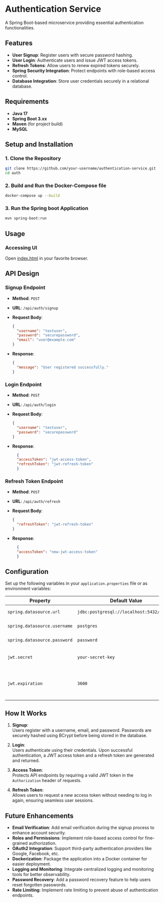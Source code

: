 # Authentication Service

A Spring Boot-based microservice providing essential authentication functionalities.



## Features

- **User Signup**: Register users with secure password hashing.
- **User Login**: Authenticate users and issue JWT access tokens.
- **Refresh Tokens**: Allow users to renew expired tokens securely.
- **Spring Security Integration**: Protect endpoints with role-based access control.
- **Database Integration**: Store user credentials securely in a relational database.



## Requirements

- **Java 17**
- **Spring Boot 3.xx**
- **Maven** (for project build)
- **MySQL** 



## Setup and Installation

### 1. Clone the Repository

```bash
git clone https://github.com/your-username/authentication-service.git
cd auth
```
### 2. Build and Run the Docker-Compose file

```bash
docker-compose up --build
```

### 3. Run the Spring boot Application
```bash
mvn spring-boot:run
```

## Usage


### Accessing UI
Open [index.html](frontend/index.html) in your favorite browser.

## API Design

### **Signup Endpoint**
- **Method**: `POST`
- **URL**: `/api/auth/signup`
- **Request Body**:
  ```json
  {
    "username": "testuser",
    "password": "securepassword",
    "email": "user@example.com"
  }
  ```


- **Response**:
  ```json
  {
    "message": "User registered successfully."
  }
  ```
### **Login Endpoint**
- **Method**: `POST`
- **URL**: `/api/auth/login`
- **Request Body**:
  ```json
  {
    "username": "testuser",
    "password": "securepassword"
  }
  ```

- **Response**:
  ```json
    {
    "accessToken": "jwt-access-token",
    "refreshToken": "jwt-refresh-token"
    }
  ```

### **Refresh Token Endpoint**
- **Method**: `POST`
- **URL**: `/api/auth/refresh`
- **Request Body**:
  ```json
  {
    "refreshToken": "jwt-refresh-token"
  }
  ```

- **Response**:
  ```json
    {
    "accessToken": "new-jwt-access-token"
    }
  ```


## Configuration

Set up the following variables in your `application.properties` file or as environment variables:

| Property                  | Default Value                        | Description                               |
|---------------------------|--------------------------------------|-------------------------------------------|
| `spring.datasource.url`   | `jdbc:postgresql://localhost:5432/authdb` | Database URL                              |
| `spring.datasource.username` | `postgres`                          | Database username                         |
| `spring.datasource.password` | `password`                          | Database password                         |
| `jwt.secret`              | `your-secret-key`                   | Secret key for JWT signing                |
| `jwt.expiration`          | `3600`                              | Access token expiration time in seconds   |

## How It Works

1. **Signup**:  
   Users register with a username, email, and password. Passwords are securely hashed using BCrypt before being stored in the database.

2. **Login**:  
   Users authenticate using their credentials. Upon successful authentication, a JWT access token and a refresh token are generated and returned.

3. **Access Token**:  
   Protects API endpoints by requiring a valid JWT token in the `Authorization` header of requests.

4. **Refresh Token**:  
   Allows users to request a new access token without needing to log in again, ensuring seamless user sessions.


## Future Enhancements

- **Email Verification**: Add email verification during the signup process to enhance account security.
- **Roles and Permissions**: Implement role-based access control for fine-grained authorization.
- **OAuth2 Integration**: Support third-party authentication providers like Google, Facebook, etc.
- **Dockerization**: Package the application into a Docker container for easier deployment.
- **Logging and Monitoring**: Integrate centralized logging and monitoring tools for better observability.
- **Password Recovery**: Add a password recovery feature to help users reset forgotten passwords.
- **Rate Limiting**: Implement rate limiting to prevent abuse of authentication endpoints.

